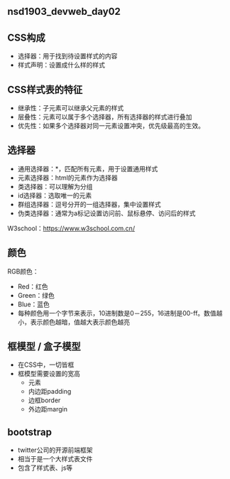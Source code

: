 ## nsd1903_devweb_day02

## CSS构成

- 选择器：用于找到待设置样式的内容
- 样式声明：设置成什么样的样式

## CSS样式表的特征

- 继承性：子元素可以继承父元素的样式
- 层叠性：元素可以属于多个选择器，所有选择器的样式进行叠加
- 优先性：如果多个选择器对同一元素设置冲突，优先级最高的生效。

## 选择器

- 通用选择器：\*，匹配所有元素，用于设置通用样式
- 元素选择器：html的元素作为选择器
- 类选择器：可以理解为分组
- id选择器：选取唯一的元素
- 群组选择器：逗号分开的一组选择器，集中设置样式
- 伪类选择器：通常为a标记设置访问前、鼠标悬停、访问后的样式

W3school：https://www.w3school.com.cn/

## 颜色

RGB颜色：

- Red：红色
- Green：绿色
- Blue：蓝色
- 每种颜色用一个字节来表示，10进制数是0－255，16进制是00-ff。数值越小，表示颜色越暗，值越大表示颜色越亮

## 框模型 / 盒子模型

- 在CSS中，一切皆框
- 框模型需要设置的宽高
  - 元素
  - 内边距padding
  - 边框border
  - 外边距margin

## bootstrap

- twitter公司的开源前端框架
- 相当于是一个大样式表文件
- 包含了样式表、js等











